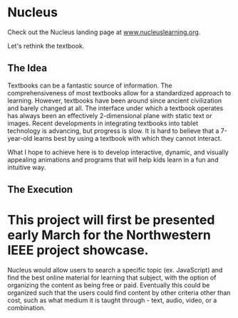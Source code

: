 # Nucleus
Check out the Nucleus landing page at www.nucleuslearning.org.

Let's rethink the textbook.

## The Idea
Textbooks can be a fantastic source of information. The comprehensiveness of most textbooks allow for a standardized approach to learning. However, textbooks have been around since ancient civilization and barely changed at all. The interface under which a textbook operates has always been an effectively 2-dimensional plane with static text or images. Recent developments in integrating textbooks into tablet technology is advancing, but progress is slow. It is hard to believe that a 7-year-old learns best by using a textbook with which they cannot interact.

What I hope to achieve here is to develop interactive, dynamic, and visually appealing animations and programs that will help kids learn in a fun and intuitive way.

## The Execution
This project will first be presented early March for the Northwestern IEEE project showcase.
=======
Nucleus would allow users to search a specific topic (ex. JavaScript) and find the best online material for learning that subject, with the option of organizing the content as being free or paid. Eventually this could be organized such that the users could find content by other criteria other than cost, such as what medium it is taught through - text, audio, video, or a combination.
